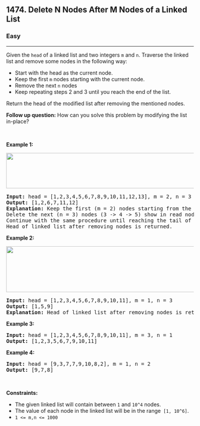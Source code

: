 <h2>1474. Delete N Nodes After M Nodes of a Linked List</h2><h3>Easy</h3><hr><div><p>Given the&nbsp;<code>head</code>&nbsp;of a linked list and two integers <code>m</code> and <code>n</code>. Traverse the linked list and remove some nodes&nbsp;in the following way:</p>

<ul>
	<li>Start with the head as the current node.</li>
	<li>Keep the first <code>m</code> nodes starting with the current node.</li>
	<li>Remove the next <code>n</code> nodes</li>
	<li>Keep repeating steps 2 and 3 until you reach the end of the list.</li>
</ul>

<p>Return the head of the modified list after removing the mentioned nodes.</p>

<p><strong>Follow up question:</strong> How can you solve this problem by modifying the list in-place?</p>

<p>&nbsp;</p>
<p><strong>Example 1:</strong></p>

<p><strong><img alt="" src="https://assets.leetcode.com/uploads/2020/06/06/sample_1_1848.png" style="width: 620px; height: 95px;"></strong></p>

<pre><strong>Input:</strong> head = [1,2,3,4,5,6,7,8,9,10,11,12,13], m = 2, n = 3
<strong>Output:</strong> [1,2,6,7,11,12]
<strong>Explanation: </strong>Keep the first (m = 2) nodes starting from the head of the linked List  (1 -&gt;2) show in black nodes.
Delete the next (n = 3) nodes (3 -&gt; 4 -&gt; 5) show in read nodes.
Continue with the same procedure until reaching the tail of the Linked List.
Head of linked list after removing nodes is returned.</pre>

<p><strong>Example 2:</strong></p>

<p><strong><img alt="" src="https://assets.leetcode.com/uploads/2020/06/06/sample_2_1848.png" style="width: 620px; height: 123px;"></strong></p>

<pre><strong>Input:</strong> head = [1,2,3,4,5,6,7,8,9,10,11], m = 1, n = 3
<strong>Output:</strong> [1,5,9]
<strong>Explanation:</strong> Head of linked list after removing nodes is returned.</pre>

<p><strong>Example 3:</strong></p>

<pre><strong>Input:</strong> head = [1,2,3,4,5,6,7,8,9,10,11], m = 3, n = 1
<strong>Output:</strong> [1,2,3,5,6,7,9,10,11]
</pre>

<p><strong>Example 4:</strong></p>

<pre><strong>Input:</strong> head = [9,3,7,7,9,10,8,2], m = 1, n = 2
<strong>Output:</strong> [9,7,8]
</pre>

<p>&nbsp;</p>
<p><strong>Constraints:</strong></p>

<ul>
	<li>The given linked list will contain between&nbsp;<code>1</code>&nbsp;and&nbsp;<code>10^4</code>&nbsp;nodes.</li>
	<li>The value of each node in the linked list will be in the range<code>&nbsp;[1, 10^6]</code>.</li>
	<li><code>1 &lt;= m,n &lt;=&nbsp;1000</code></li>
</ul></div>